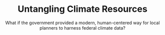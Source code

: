 ---
title: Untangling Climate Resources
subtitle: What if the government provided a modern, human-centered way for local planners to harness federal climate data?
description: The 10x program investigates the opportunity to equip local policy-makers and planners with tools to effectively harness federal climate data.
excerpt: Climate data can help decision-makers understand the future implications that climate change will bring to their communities. But turning complex data into action isn't easy, especially when many potential users for this data aren’t experts in climate science and data analysis. 10x is investigating ways that technology could aid communities, urban planners, and other front-line workers in the drive towards climate resilience by empowering them to access and leverage federal climate datasets.
template: "1"
footer: 10x-in-the-wild
intro: |-
  Gloomy projections for the future impact of climate change on society are often presented globally in scale–sea level rise, declining air quality, species loss, etc.--but the real impacts of climate change are often felt at the hyper-local level. The result is that local planners are on the front lines of combating the negative impacts from climate change on society. The hypothesis for this project is that these planners could put the federal government’s immense wealth of climate data to use,
  if they had the resources to turn data into action.
impact: |-
  ## Why this matters
  
  This project sits at a cross-section of immense challenges and opportunities for our country. Climate resilience and mitigation planning are immensely difficult, and the complex nature of climate data–with its multitude of different data schema and terminology to navigate–adds an additional layer of difficulty.
  
  This work is also significant because we have the opportunity to promote the use of open government data to address real needs for communities across the country, and to serve users from scientists to city council members using modern, human-centered technology.
approach: |-
  ## What we did

  We investigated market opportunities for new technology that could help a range of climate and environmental professionals make well-informed decisions when preparing local communities and ecosystems for the impact of climate change.

  ### How we did it

  Over the course of two phases, we conducted dozens of interviews with government, academia, and non-profit subject matter experts (SMEs), as well as with users of existing climate data tools. We grouped the SMEs into three categories. First are the climate scientists and researchers. Second are the climate science translators. Their role is to take complex climate models, projections and data, and interpret it for downstream users (planners) so that it is contextually relevant and actionable for them. The final group are the planners themselves, or end users. They’re the people like urban planners and elected officials who work at the local level to prepare their communities for the challenges of climate change.

  The interviews allowed us to gain an understanding of the climate data user journey and a deeper knowledge of the target audience’s perspectives on a need and appetite for new climate data-integration capabilities. To synthesize our learnings from the interviews we drafted persona mindsets to highlight the behaviors and pain points of each user segment. We mapped the climate data movement along the decision making continuum, from data production to consumption.

  ### Where we are today

  After completing Phase 1 and Phase 2 of the Untangling Climate Resources project, the team recommends not to advance this project to Phase 3. The reason for the recommendation is that the most viable path forward here is not a great fit for the 10x program. Our research suggests that more data tools and new technology wouldn’t deliver impact for users. Instead, our team envisioned a hypothetical phase 3 that brings all three climate data user groups together for more effective collaboration, which would ultimately benefit the target group of end-users: local policy-makers. But community building isn’t a technology problem, and even though it sounds promising, some ideas are best explored through avenues other than 10x.
future: 10x is not planning any further funding for this work at this time.
links:
  - link: https://www.globalchange.gov/
    text: Learn more about the USGCRP
phaseData:
  phase: "2"
  status: "2"
  summary: Completed Phase 2, no further phases planned at this time.
summary:
  - text: Government data that reveals how our climate is changing could be of incredible value to planners and policy-makers at the local level
  - text: The needs and challenges of the various user groups that would benefit from more accessible data are varied
  - text: We can build and expand upon the existing climate data user community networks, with the climate science translator as a center focus
team:
  members: Renata Bartlett, Julia Cards
  submitter: Civil servants from the EPA and the US Global Climate Change Research Program (USGCRP)
---